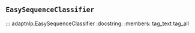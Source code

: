 ## `EasySequenceClassifier`

::: adaptnlp.EasySequenceClassifier
    :docstring:
    :members: tag_text tag_all
    